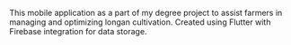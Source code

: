 This mobile application as a part of my degree project to assist farmers in managing and optimizing longan cultivation. Created using Flutter with Firebase integration for data storage.
 
 
